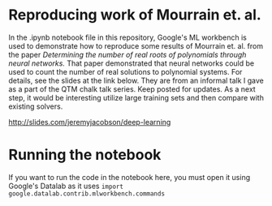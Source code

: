 # Reproducing work of Mourrain et. al.
In the .ipynb notebook file in this repository, Google's ML workbench is used to demonstrate how to reproduce some results of Mourrain et. al. from the paper *Determining the number of real roots of polynomials through neural networks.* That paper demonstrated that neural networks could be used to count the number of real solutions to polynomial systems. For details, see the slides at the link below. They are from an informal talk I gave as a part of the QTM chalk talk series. Keep posted for updates. As a next step, it would be interesting utilize large training sets and then compare with existing solvers.

http://slides.com/jeremyjacobson/deep-learning

# Running the notebook
If you want to run the code in the notebook here, you must open it using Google's Datalab as it uses <code>import google.datalab.contrib.mlworkbench.commands</code>
